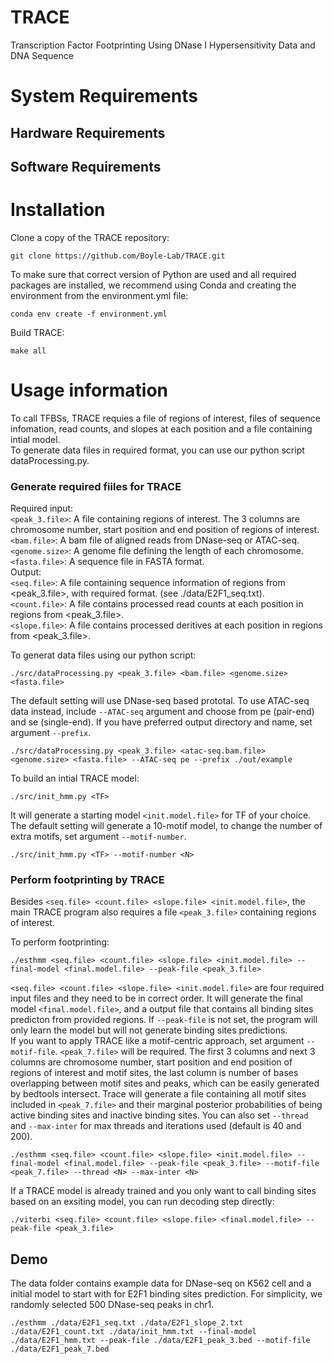 # TRACE
Transcription Factor Footprinting Using DNase I Hypersensitivity Data and DNA Sequence

# System Requirements

## Hardware Requirements

## Software Requirements


# Installation
Clone a copy of the TRACE repository:  
  
```
git clone https://github.com/Boyle-Lab/TRACE.git
```
To make sure that correct version of Python are used and all required packages are installed, we recommend using Conda and creating the environment from the environment.yml file: 
 
```
conda env create -f environment.yml
```
Build TRACE: 
  
```
make all
```
 
# Usage information
To call TFBSs, TRACE requies a file of regions of interest, files of sequence infomation, read counts, and slopes at each position and a file containing intial model.   
To generate data files in required format, you can use our python script dataProcessing.py.   
   
### Generate required fiiles for TRACE 
Required input:      
```<peak_3.file>```: A file containing regions of interest. The 3 columns are chromosome number, start position and end position of regions of interest.   
```<bam.file>```: A bam file of aligned reads from DNase-seq or ATAC-seq.   
```<genome.size>```: A genome file defining the length of each chromosome.   
```<fasta.file>```: A sequence file in FASTA format.    
Output:   
```<seq.file>```: A file containing sequence information of regions from <peak_3.file>, with required format. (see ./data/E2F1_seq.txt).   
```<count.file>```: A file contains processed read counts at each position in regions from <peak_3.file>.   
```<slope.file>```: A file contains processed deritives at each position in regions from <peak_3.file>.   
 
To generat data files using our python script: 
```
./src/dataProcessing.py <peak_3.file> <bam.file> <genome.size> <fasta.file> 
```
The default setting will use DNase-seq based prototal. To use ATAC-seq data instead, include ```--ATAC-seq``` argument and choose from pe (pair-end) and se (single-end). If you have preferred output directory and name, set argument ```--prefix```. 
 
```
./src/dataProcessing.py <peak_3.file> <atac-seq.bam.file> <genome.size> <fasta.file> --ATAC-seq pe --prefix ./out/example
```
 
To build an intial TRACE model: 
 
```
./src/init_hmm.py <TF>
```
It will generate a starting model ```<init.model.file>``` for TF of your choice.  The default setting will generate a 10-motif model, to change the number of extra motifs, set argument ```--motif-number```.   

```
./src/init_hmm.py <TF> --motif-number <N>
```
 
### Perform footprinting by TRACE
Besides  ```<seq.file> <count.file> <slope.file> <init.model.file>```,  the main TRACE program also requires a file ```<peak_3.file>``` containing regions of interest.   
 
To perform footprinting:  
 
```
./esthmm <seq.file> <count.file> <slope.file> <init.model.file> --final-model <final.model.file> --peak-file <peak_3.file> 
```
  
```<seq.file> <count.file> <slope.file> <init.model.file>``` are four required input files and they need to be in correct order. It will generate the final model ```<final.model.file>```, and a output file that contains all binding sites predicton from provided regions. If ```--peak-file``` is not set, the program will only learn the model but will not generate binding sites predictions.  
If you want to apply TRACE like a motif-centric approach, set argument ```--motif-file```.  ```<peak_7.file>``` will be required. The first 3 columns and next 3 columns are chromosome number, start position and end position of regions of interest and motif sites, the last column is number of bases overlapping between motif sites and peaks, which can be easily generated by bedtools intersect. Trace will generate a file containing all motif sites included in ```<peak_7.file>``` and their marginal posterior probabilities of being active binding sites and inactive binding sites.
You can also set ```--thread``` and  ```--max-inter``` for max threads and iterations used (default is 40 and 200).  
  
```
./esthmm <seq.file> <count.file> <slope.file> <init.model.file> --final-model <final.model.file> --peak-file <peak_3.file> --motif-file <peak_7.file> --thread <N> --max-inter <N>
```
 
If a TRACE model is already trained and you only want to call binding sites based on an exsiting model, you can run decoding step directly: 
 
```
./viterbi <seq.file> <count.file> <slope.file> <final.model.file> --peak-file <peak_3.file>
```
 
## Demo
The data folder contains example data for DNase-seq on K562 cell and a initial model to start with for E2F1 binding sites prediction. For simplicity, we randomly selected 500 DNase-seq peaks in chr1.  
 
```
./esthmm ./data/E2F1_seq.txt ./data/E2F1_slope_2.txt ./data/E2F1_count.txt ./data/init_hmm.txt --final-model ./data/E2F1_hmm.txt --peak-file ./data/E2F1_peak_3.bed --motif-file ./data/E2F1_peak_7.bed
```

